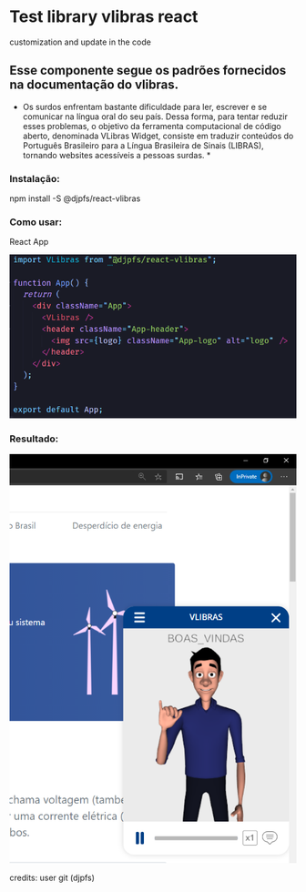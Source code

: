 # Test library vlibras react

customization and update in the code

## Esse componente segue os padrões fornecidos na documentação do vlibras.

* Os surdos enfrentam bastante dificuldade para ler, escrever e se comunicar na língua oral do seu país. Dessa forma, para tentar reduzir esses problemas, o objetivo da ferramenta computacional de código aberto, denominada VLibras Widget, consiste em traduzir conteúdos do Português Brasileiro para a Língua Brasileira de Sinais (LIBRAS), tornando websites acessíveis a pessoas surdas. *

### Instalação:
npm install -S @djpfs/react-vlibras

### Como usar:

React App

<img alt='imgtutorial' src='https://github.com/djpfs/react-vlibras/raw/main/public/assets/react.png'>

### Resultado:

<img alt='imgresutado' src='https://github.com/djpfs/react-vlibras/raw/main/public/assets/result2.png'>


credits: user git (djpfs)

